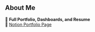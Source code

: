 ## About Me
📂 **Full Portfolio, Dashboards, and Resume**  
🔗 [Notion Portfolio Page](https://verdant-elm-4e2.notion.site/Portfolio-1bf7765759198039a566ea119d5d59cc?pvs=4)
